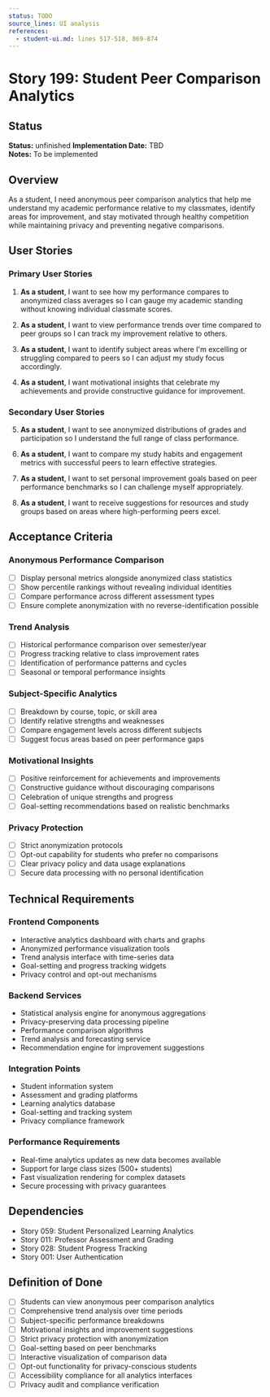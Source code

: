 ```yaml
---
status: TODO
source_lines: UI analysis
references:
  - student-ui.md: lines 517-518, 869-874
---
```

# Story 199: Student Peer Comparison Analytics

## Status
**Status:** unfinished
**Implementation Date:** TBD  
**Notes:** To be implemented

## Overview

As a student, I need anonymous peer comparison analytics that help me understand my academic performance relative to my classmates, identify areas for improvement, and stay motivated through healthy competition while maintaining privacy and preventing negative comparisons.

## User Stories

### Primary User Stories

1. **As a student**, I want to see how my performance compares to anonymized class averages so I can gauge my academic standing without knowing individual classmate scores.

2. **As a student**, I want to view performance trends over time compared to peer groups so I can track my improvement relative to others.

3. **As a student**, I want to identify subject areas where I'm excelling or struggling compared to peers so I can adjust my study focus accordingly.

4. **As a student**, I want motivational insights that celebrate my achievements and provide constructive guidance for improvement.

### Secondary User Stories

5. **As a student**, I want to see anonymized distributions of grades and participation so I understand the full range of class performance.

6. **As a student**, I want to compare my study habits and engagement metrics with successful peers to learn effective strategies.

7. **As a student**, I want to set personal improvement goals based on peer performance benchmarks so I can challenge myself appropriately.

8. **As a student**, I want to receive suggestions for resources and study groups based on areas where high-performing peers excel.

## Acceptance Criteria

### Anonymous Performance Comparison
- [ ] Display personal metrics alongside anonymized class statistics
- [ ] Show percentile rankings without revealing individual identities
- [ ] Compare performance across different assessment types
- [ ] Ensure complete anonymization with no reverse-identification possible

### Trend Analysis
- [ ] Historical performance comparison over semester/year
- [ ] Progress tracking relative to class improvement rates
- [ ] Identification of performance patterns and cycles
- [ ] Seasonal or temporal performance insights

### Subject-Specific Analytics
- [ ] Breakdown by course, topic, or skill area
- [ ] Identify relative strengths and weaknesses
- [ ] Compare engagement levels across different subjects
- [ ] Suggest focus areas based on peer performance gaps

### Motivational Insights
- [ ] Positive reinforcement for achievements and improvements
- [ ] Constructive guidance without discouraging comparisons
- [ ] Celebration of unique strengths and progress
- [ ] Goal-setting recommendations based on realistic benchmarks

### Privacy Protection
- [ ] Strict anonymization protocols
- [ ] Opt-out capability for students who prefer no comparisons
- [ ] Clear privacy policy and data usage explanations
- [ ] Secure data processing with no personal identification

## Technical Requirements

### Frontend Components
- Interactive analytics dashboard with charts and graphs
- Anonymized performance visualization tools
- Trend analysis interface with time-series data
- Goal-setting and progress tracking widgets
- Privacy control and opt-out mechanisms

### Backend Services
- Statistical analysis engine for anonymous aggregations
- Privacy-preserving data processing pipeline
- Performance comparison algorithms
- Trend analysis and forecasting service
- Recommendation engine for improvement suggestions

### Integration Points
- Student information system
- Assessment and grading platforms
- Learning analytics database
- Goal-setting and tracking system
- Privacy compliance framework

### Performance Requirements
- Real-time analytics updates as new data becomes available
- Support for large class sizes (500+ students)
- Fast visualization rendering for complex datasets
- Secure processing with privacy guarantees

## Dependencies

- Story 059: Student Personalized Learning Analytics
- Story 011: Professor Assessment and Grading
- Story 028: Student Progress Tracking
- Story 001: User Authentication

## Definition of Done

- [ ] Students can view anonymous peer comparison analytics
- [ ] Comprehensive trend analysis over time periods
- [ ] Subject-specific performance breakdowns
- [ ] Motivational insights and improvement suggestions
- [ ] Strict privacy protection with anonymization
- [ ] Goal-setting based on peer benchmarks
- [ ] Interactive visualization of comparison data
- [ ] Opt-out functionality for privacy-conscious students
- [ ] Accessibility compliance for all analytics interfaces
- [ ] Privacy audit and compliance verification
